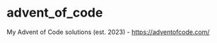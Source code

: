 # advent_of_code
My Advent of Code solutions (est. 2023) - https://adventofcode.com/


<!-- START_TOC -->
